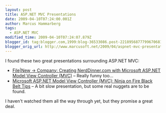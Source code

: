 ```yaml
---
layout: post
title: ASP.NET MVC Presentations
date: 2009-04-10T07:24:00.001Z
author: Marcus Hammarberg
tags:
  - ASP.NET MVC
modified_time: 2009-04-10T07:24:07.879Z
blogger_id: tag:blogger.com,1999:blog-36533086.post-2218956877799670681
blogger_orig_url: http://www.marcusoft.net/2009/04/aspnet-mvc-presentations.html
---
```


I found these two great presentations surrounding ASP.NET MVC:

- [File|New -> Company: Creating NerdDinner.com with Microsoft ASP.NET Model View Controller (MVC)](http://videos.visitmix.com/MIX09/T49F) – Really funny too...
- [Microsoft ASP.NET Model View Controller (MVC): Ninja on Fire Black Belt Tips](http://videos.visitmix.com/MIX09/T44F) – A bit slow presentation, but some real nuggets are to be found.

I haven't watched them all the way through yet, but they promise a great deal.

